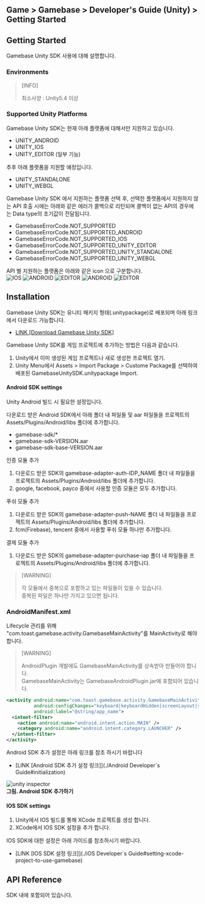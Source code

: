 ## Game > Gamebase > Developer's Guide (Unity) > Getting Started

## Getting Started

Gamebase Unity SDK 사용에 대해 설명합니다.

### Environments

> [INFO]
>
> 최소사양 : Unity5.4 이상
>

### Supported Unity Platforms

Gamebase Unity SDK는 현재 아래 플랫폼에 대해서만 지원하고 있습니다.

* UNITY_ANDROID
* UNITY_IOS
* UNITY_EDITOR (일부 기능)

추후 아래 플랫폼을 지원할 예정입니다.

* UNITY_STANDALONE
* UNITY_WEBGL

Gamebase Unity SDK 에서 지원하는 플랫폼 선택 후, 선택한 플랫폼에서 지원하지 않는 API 호출 시에는 아래와 같은 에러가 콜백으로 리턴되며 콜백이 없는 API의 경우에는 Data type의 초기값이 전달됩니다.

* GamebaseErrorCode.NOT_SUPPORTED
* GamebaseErrorCode.NOT_SUPPORTED_ANDROID
* GamebaseErrorCode.NOT_SUPPORTED_IOS
* GamebaseErrorCode.NOT_SUPPORTED_UNITY_EDITOR
* GamebaseErrorCode.NOT_SUPPORTED_UNITY_STANDALONE
* GamebaseErrorCode.NOT_SUPPORTED_UNITY_WEBGL

API 별 지원하는 플랫폼은 아래와 같은 icon 으로 구분합니다.<br>
![IOS](http://static.toastoven.net/prod_gamebase/UnityDevelopersGuide/unity-developers-guide-icon-ios-plugin_1.0.0.png)
![ANDROID](http://static.toastoven.net/prod_gamebase/UnityDevelopersGuide/unity-developers-guide-icon-android-plugin_1.0.0.png)
![EDITOR](http://static.toastoven.net/prod_gamebase/UnityDevelopersGuide/unity-developers-guide-icon-editor-plugin_1.0.0.png)
![ANDROID](http://static.toastoven.net/prod_gamebase/UnityDevelopersGuide/unity-developers-guide-icon-standalone-plugin_1.0.0.png)
![EDITOR](http://static.toastoven.net/prod_gamebase/UnityDevelopersGuide/unity-developers-guide-icon-ios-webgl_1.0.0.png)

## Installation

Gamebase Unity SDK는 유니티 패키지 형태(.unitypackage)로 배포되며 아래 링크에서 다운로드 가능합니다.

* [LINK \[Download Gamebase Unity SDK\]](http://docs.cloud.toast.com/ko/Download/)


Gamebase Unity SDK를 게임 프로젝트에 추가하는 방법은 다음과 같습니다.

1. Unity에서 이미 생성된 게임 프로젝트나 새로 생성한 프로젝트 열기.
2. Unity Menu에서 Assets > Import Package > Custome Package를 선택하여 배포된 GamebaseUnitySDK.unitypackage Import.

#### Android SDK settings

Unity Android 빌드 시 필요한 설정입니다.

다운로드 받은 Android SDK에서 아래 폴더 내 파일들 및 aar 파일들을 프로젝트의 Assets/Plugins/Android/libs 폴더에 추가합니다.

* gamebase-sdk/*
* gamebase-sdk-VERSION.aar
* gamebase-sdk-base-VERSION.aar

인증 모듈 추가

1. 다운로드 받은 SDK의 gamebase-adapter-auth-IDP_NAME 폴더 내 파일들을 프로젝트의 Assets/Plugins/Android/libs 폴더에 추가합니다.
2. google, facebook, payco 중에서 사용할 인증 모듈은 모두 추가합니다.

푸쉬 모듈 추가

1. 다운로드 받은 SDK의 gamebase-adapter-push-NAME 폴더 내 파일들을 프로젝트의 Assets/Plugins/Android/libs 폴더에 추가합니다.
2. fcm(Firebase), tencent 중에서 사용할 푸쉬 모듈 하나만 추가합니다.

결제 모듈 추가

1. 다운로드 받은 SDK의 gamebase-adapter-purchase-iap 폴더 내 파일들을 프로젝트의 Assets/Plugins/Android/libs 폴더에 추가합니다.


> [WARNING]
>
> 각 모듈에서 중복으로 포함하고 있는 파일들이 있을 수 있습니다. <br/>
> 중복된 파일은 하나만 가지고 있으면 됩니다.
>

### AndroidManifest.xml
Lifecycle 관리를 위해 "com.toast.gamebase.activity.GamebaseMainActivity"를 MainActivity로 해야 합니다.


> [WARNING]
>
> AndroidPlugin 개발에도 GamebaseMainActivity를 상속받아 만들어야 합니다. <br/>
> GamebaseMainActivity는 GamebaseAndroidPlugin.jar에 포함되어 있습니다.
>

```xml
<activity android:name="com.toast.gamebase.activity.GamebaseMainActivity"
          android:configChanges="keyboard|keyboardHidden|screenLayout|screenSize|orientation"
          android:label="@string/app_name">
  <intent-filter>
    <action android:name="android.intent.action.MAIN" />
    <category android:name="android.intent.category.LAUNCHER" />
  </intent-filter>
</activity>
```

Android SDK 추가 설정은 아래 링크를 참조 하시기 바랍니다

* [LINK \[Android SDK 추가 설정 링크\]](./Android Developer`s Guide#initialization)

![unity inspector](http://static.toastoven.net/prod_gamebase/UnityDevelopersGuide/unity-developers-guide-AndroidSetting_1.0.0.png)<br>
**그림. Android SDK 추가하기**

#### IOS SDK settings

1. Unity에서 IOS 빌드를 통해 XCode 프로젝트를 생성 합니다.
2. XCode에서 IOS SDK 설정을 추가 합니다.

IOS SDK에 대한 설정은 아래 가이드를 참조하시기 바랍니다.

* [LINK \[IOS SDK 설정 링크\]](./iOS Developer`s Guide#setting-xcode-project-to-use-gamebase)



## API Reference
SDK 내에 포함되어 있습니다.